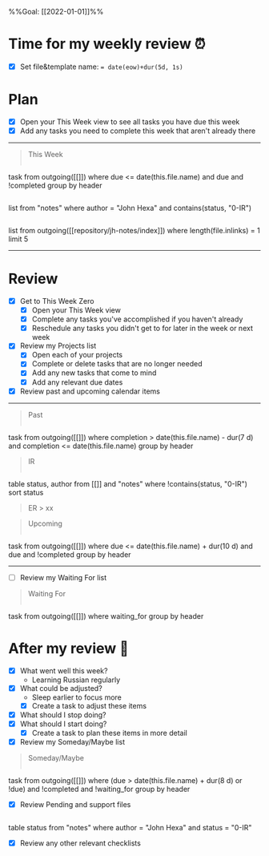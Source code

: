 %%Goal: [[2022-01-01]]%%
#  Time for my weekly review ⏰
- [x] Set file&template name: `= date(eow)+dur(5d, 1s)`

# Plan
- [x] Open your This Week view to see all tasks you have due this week
- [x] Add any tasks you need to complete this week that aren't already there
---
> This Week
> ```dataview
task
from outgoing([[]])
where due <= date(this.file.name)
and due
and !completed
group by header

>  ```dataview
list
from "notes"
where author = "John Hexa"
and contains(status, "0-IR")

> ```dataview
list
from outgoing([[repository/jh-notes/index]])
where length(file.inlinks) = 1
limit 5

---
# Review
- [x] Get to This Week Zero
	- [x] Open your This Week view
	- [x] Complete any tasks you've accomplished if you haven't already
	- [x] Reschedule any tasks you didn't get to for later in the week or next week
- [x] Review my Projects list
	- [x] Open each of your projects
	- [x] Complete or delete tasks that are no longer needed
	- [x] Add any new tasks that come to mind
	- [x] Add any relevant due dates
- [x] Review past and upcoming calendar items
---
> Past
> ```dataview
task
from outgoing([[]])
where completion > date(this.file.name) - dur(7 d)
and completion <= date(this.file.name)
group by header

> IR
> ```dataview
table status, author
from [[]] and "notes"
where !contains(status, "0-IR")
sort status

> ER
	> xx

> Upcoming
> ```dataview
task
from outgoing([[]])
where due <= date(this.file.name) + dur(10 d)
and due
and !completed
group by header

---
- [ ] Review my Waiting For list
> Waiting For
> ```dataview
task
from outgoing([[]])
where waiting_for
group by header
# After my review 🤔
- [x] What went well this week?
	- Learning Russian regularly
- [x] What could be adjusted?
	- Sleep earlier to focus more
	- [x] Create a task to adjust these items
- [x] What should I stop doing?
- [x] What should I start doing?
	- [x] Create a task to plan these items in more detail
- [x] Review my Someday/Maybe list
> Someday/Maybe
>```dataview
task
from outgoing([[]])
where (due > date(this.file.name) + dur(8 d)
or !due)
and !completed
and !waiting_for
group by header
- [x] Review Pending and support files
>  ```dataview
table status
from "notes"
where author = "John Hexa"
and status = "0-IR"
- [x] Review any other relevant checklists